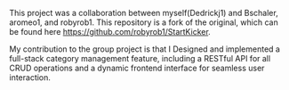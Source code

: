 This project was a collaboration between myself(Dedrickj1) and Bschaler, aromeo1, and robyrob1. This repository is a fork of the original, which can be found here https://github.com/robyrob1/StartKicker.

My contribution to the group project is that I Designed and implemented a full-stack category management feature, including a RESTful API for all CRUD operations and a dynamic frontend interface for seamless user interaction.
